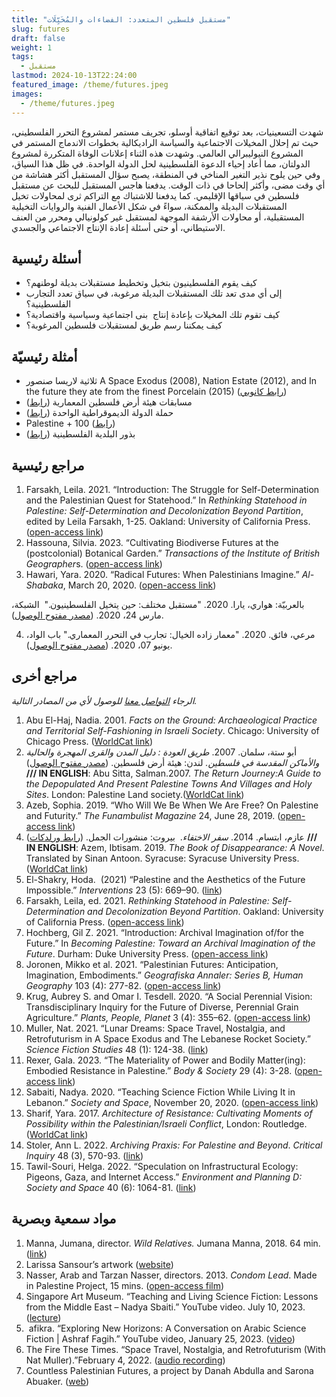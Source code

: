 ```yaml
---
title: "مستقبل فلسطين المتعدد: الفضاءات والمُخَيِّلَات"
slug: futures
draft: false
weight: 1
tags:
  - مستقبل
lastmod: 2024-10-13T22:24:00
featured_image: /theme/futures.jpeg
images:
  - /theme/futures.jpeg
---
```

شهدت التسعينيات، بعد توقيع اتفاقية أوسلو، تجريف مستمر لمشروع التحرر الفلسطيني، حيث تم إحلال المخيلات الاجتماعية والسياسة الراديكالية بخطوات الاندماج المستمر في المشروع النيوليبرالي العالمي. وشهدت هذه الثناء إعلانات الوفاة المتكررة لمشروع الدولتان، مما أعاد إحياء الدعوة الفلسطينية لحل الدولة الواحدة. في ظل هذا السياق، وفي حين يلوح نذير التغير المناخي في المنطقة، يصبح سؤال المستقبل أكثر هشاشة من أي وقت مضى، وأكثر إلحاحا في ذات الوقت. يدفعنا هاجس المستقبل للبحث عن مستقبل فلسطين في سياقها الإقليمي. كما يدفعنا للاشتباك مع التراكم ثرى لمحاولات تخيل المستقبلات البديلة والممكنة، سواءً في شكل الأعمال الفنية والروايات التخيلية المستقبلية، أو محاولات الأرشفة الموجهة لمستقبل غير كولونيالي ومحرر من العنف الاستيطاني، أو حتى أسئلة إعادة الإنتاج الاجتماعي والجسدي.

## أسئلة رئيسية

- كيف يقوم الفلسطينيون بتخيل وتخطيط مستقبلات بديلة لوطنهم؟
- إلى أي مدى تعد تلك المستقبلات البديلة مرغوبة، في سياق تعدد التجارب الفلسطينية؟
- كيف تقوم تلك المخيلات بإعادة إنتاج  بنى اجتماعية وسياسية واقتصادية؟
- كيف يمكننا رسم طريق لمستقبلات فلسطين المرغوبة؟

## أمثلة رئيسيّة

- ثلاثية لاريسا صنصور A Space Exodus (2008), Nation Estate (2012), and In the future they ate from the finest Porcelain (2015) ([رابط كانوبي](https://www.kanopystreaming.com/category/supplier/mec-film))
- مسابقات هيئة أرض فلسطين المعمارية ([رابط](https://www.plands.org/ar/competition-news))
- حملة الدولة الديموقراطية الواحدة ([رابط](https://onedemocraticstate.com/ar/))
- Palestine + 100 ([رابط](https://commapress.co.uk/books/palestine-100))
- بذور البلدية الفلسطينية ([رابط](https://viviensansour.com/Palestine-Heirloom))

## مراجع رئيسية

1. Farsakh, Leila. 2021. “Introduction: The Struggle for Self-Determination and the Palestinian Quest for Statehood.” In *Rethinking Statehood in Palestine: Self-Determination and Decolonization Beyond Partition*, edited by Leila Farsakh, 1-25. Oakland: University of California Press. ([open-access link](https://luminosoa.org/site/chapters/e/10.1525/luminos.113.a/))
2. Hassouna, Silvia. 2023. “Cultivating Biodiverse Futures at the (postcolonial) Botanical Garden.” *Transactions of the Institute of British Geographer*s. ([open-access link](https://rgs-ibg.onlinelibrary.wiley.com/doi/10.1111/tran.12639)) 
3. Hawari, Yara. 2020. “Radical Futures: When Palestinians Imagine.” *Al-Shabaka*, March 20, 2020. ([open-access link](https://al-shabaka.org/commentaries/radical-futures-when-palestinians-imagine/))

بالعربيّة: هواري، يارا. 2020. "مستقبل مختلف: حين يتخيل الفلسطينيون."  الشبكة، مارس 24، 2020. ([مصدر مفتوح الوصول](https://al-shabaka.org/commentaries/%D9%85%D8%B3%D8%AA%D9%82%D8%A8%D9%84-%D9%85%D8%AE%D8%AA%D9%84%D9%81-%D8%AD%D9%8A%D9%86-%D9%8A%D8%AA%D8%AE%D9%8A%D9%84-%D8%A7%D9%84%D9%81%D9%84%D8%B3%D8%B7%D9%8A%D9%86%D9%8A%D9%88%D9%86/)).

4. مرعي، فائق. 2020. "معمار زاده الخيال: تجارب في التحرر المعماري." باب الواد، يونيو 07، 2020. ([مصدر مفتوح الوصول](https://babelwad.com/ar/%D9%86%D8%B5%D9%88%D8%B5/%D9%85%D8%B9%D9%85%D8%A7%D8%B1-%D8%B2%D8%A7%D8%AF%D9%87-%D8%A7%D9%84%D8%AE%D9%8A%D8%A7%D9%84-%D8%AA%D8%AC%D8%A7%D8%B1%D8%A8-%D9%81%D9%8A-%D8%A7%D9%84%D8%AA%D8%AD%D8%B1%D8%B1-%D8%A7%D9%84%D9%85%D8%B9/)). 

## مراجع أخرى

*الرجاء [التواصل معنا](https://palestine.araburbanism.com/ar/contact/) للوصول لأي من المصادر التالية.*

1. Abu El-Haj, Nadia. 2001. *Facts on the Ground: Archaeological Practice and Territorial Self-Fashioning in Israeli Society*. Chicago: University of Chicago Press. ([WorldCat link](https://search.worldcat.org/title/Facts-on-the-ground-:-archaeological-practice-and-territorial-self-fashioning-in-Israeli-society/oclc/47666593))
2. أبو ستة، سلمان. 2007. *طريق العودة : دليل المدن والقرى المهجرة والحالية والأماكن المقدسة في فلسطين.* لندن: هيئة أرض فلسطين. ([مصدر مفتوح الوصول](https://www.plands.org/en/maps-atlases/atlases/the-return-journey/return-jounrney-pdfs)) **/// IN ENGLISH**: Abu Sitta, Salman.2007. *The Return Journey:A Guide to the Depopulated And Present Palestine Towns And Villages and Holy Sites*. London: Palestine Land society.([WorldCat link](https://search.worldcat.org/title/173205494))
3. Azeb, Sophia. 2019. “Who Will We Be When We Are Free? On Palestine and Futurity.” *The Funambulist Magazine* 24, June 28, 2019. ([open-access link](https://thefunambulist.net/magazine/24-futurisms/will-free-palestine-futurity-sophia-azeb))
4. عازم، ابتسام. 2014. *سفر الاختفاء*.  بيروت: منشورات الجمل. ([رابط ورلدكات](https://search.worldcat.org/title/884401035)) **/// IN ENGLISH**: Azem, Ibtisam. 2019. *The Book of Disappearance: A Novel*. Translated by Sinan Antoon. Syracuse: Syracuse University Press. ([WorldCat link](https://search.worldcat.org/title/1097462878))
5. El-Shakry, Hoda.  (2021) “Palestine and the Aesthetics of the Future Impossible.” *Interventions* 23 (5): 669–90. ([link](https://www.tandfonline.com/doi/full/10.1080/1369801X.2021.1885471))
6. Farsakh, Leila, ed. 2021. *Rethinking Statehood in Palestine: Self-Determination and Decolonization Beyond Partition*. Oakland: University of California Press. ([open-access link](https://luminosoa.org/site/books/e/10.1525/luminos.113/))
7. Hochberg, Gil Z. 2021. “Introduction: Archival Imagination of/for the Future.” In *Becoming Palestine: Toward an Archival Imagination of the Future*. Durham: Duke University Press. ([open-access link](https://assets-us-01.kc-usercontent.com/f7ca9afb-82c2-002a-a423-84e111d5b498/b24268db-351e-4419-bb16-debab12c9297/978-1-4780-1482-9_601.pdf?fm=webp&auto=format&lossless=true))
8. Joronen, Mikko et al. 2021. “Palestinian Futures: Anticipation, Imagination, Embodiments.” *Geografiska Annaler: Series B, Human Geography* 103 (4): 277-82. ([open-access link](https://www.tandfonline.com/doi/full/10.1080/04353684.2021.2004196))
9. Krug, Aubrey S. and Omar I. Tesdell. 2020. “A Social Perennial Vision: Transdisciplinary Inquiry for the Future of Diverse, Perennial Grain Agriculture.” *Plants, People, Planet* 3 (4): 355–62. ([open-access link](https://nph.onlinelibrary.wiley.com/doi/10.1002/ppp3.10175))
10. Muller, Nat. 2021. “Lunar Dreams: Space Travel, Nostalgia, and Retrofuturism in A Space Exodus and The Lebanese Rocket Society.” *Science Fiction Studies* 48 (1): 124-38. ([link](https://muse.jhu.edu/pub/347/article/800305/pdf))
11. Rexer, Gala. 2023. “The Materiality of Power and Bodily Matter(ing): Embodied Resistance in Palestine.” *Body & Society* 29 (4): 3-28. ([open-access link](https://journals.sagepub.com/doi/10.1177/1357034X231201950))
12. Sabaiti, Nadya. 2020. “Teaching Science Fiction While Living It in Lebanon.” *Society and Space*, November 20, 2020. ([open-access link](https://www.societyandspace.org/articles/teaching-science-fiction-while-living-it-in-lebanon))
13. Sharif, Yara. 2017. *Architecture of Resistance: Cultivating Moments of Possibility within the Palestinian/Israeli Conflict*, London: Routledge. ([WorldCat link](https://search.worldcat.org/title/987318656))
14. Stoler, Ann L. 2022. *Archiving Praxis: For Palestine and Beyond*. *Critical Inquiry* 48 (3), 570-93. ([link](https://www.journals.uchicago.edu/doi/10.1086/718625)) 
15. Tawil-Souri, Helga. 2022. “Speculation on Infrastructural Ecology: Pigeons, Gaza, and Internet Access.” *Environment and Planning D: Society and Space* 40 (6): 1064-81. ([link](https://journals.sagepub.com/doi/abs/10.1177/02637758221139857#:~:text=As%20a%20prototype%2C%20it%20is,WiFi%20and%20do%2Dit%2Dyourself))

## مواد سمعية وبصرية

1. Manna, Jumana, director. *Wild Relatives.* Jumana Manna, 2018. 64 min. ([link](https://www.jumanamanna.com/Wild-Relatives))
2. Larissa Sansour’s artwork ([website](https://larissasansour.com/))
3. Nasser, Arab and Tarzan Nasser, directors. 2013. *Condom Lead*. Made in Palestine Project, 15 mins. ([open-access film](https://youtu.be/LNkn552kEYA?si=SvTvoEaAOBC9zDc-))
4. Singapore Art Museum. “Teaching and Living Science Fiction: Lessons from the Middle East – Nadya Sbaiti.” YouTube video. July 10, 2023. ([lecture](https://youtu.be/guEgt5r5RbU?si=BXCdRljMyyAQKbPY)) 
5.  afikra. “Exploring New Horizons: A Conversation on Arabic Science Fiction | Ashraf Fagih.” YouTube video, January 25, 2023. ([video](https://youtu.be/JpFxK4SELZU)) 
6. The Fire These Times. “Space Travel, Nostalgia, and Retrofuturism (With Nat Muller).”February 4, 2022. ([audio recording](https://thefirethesetimes.com/2022/02/04/98-space-travel-nostalgia-and-retrofuturism-with-nat-muller/))
7. Countless Palestinian Futures, a project by Danah Abdulla and Sarona Abuaker. ([web](https://palifutures.com))
